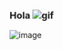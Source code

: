 ### Hola ![gif](https://raw.githubusercontent.com/MartinHeinz/MartinHeinz/master/wave.gif)
![image](https://user-images.githubusercontent.com/87962367/139198162-e7cf176e-b553-4f59-9dad-47883871e481.png)

<!--
**blitzey86/blitzey86** is a ✨ _special_ ✨ repository because its `README.md` (this file) appears on your GitHub profile.

Here are some ideas to get you started:

- 🔭 I’m currently trying to figure out when you’re finally going to ask me out.
- 🌱 I’m currently learning Java Script Algorithms & Data Structures.
- 📫 How to reach me: ...
- 😄 Pronouns: ...
- ⚡ Fun fact: ...
-->
